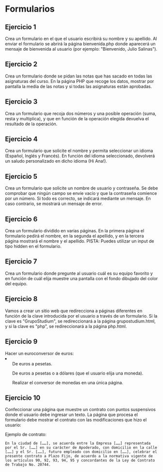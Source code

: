 <h1>Formularios</h1>
<h2>Ejercicio 1</h2>
Crea un formulario en el que el usuario escribirá su nombre y su apellido. Al enviar el formulario se abrirá la página bienvenida.php donde aparecerá un mensaje de bienvenida al usuario (por ejemplo: "Bienvenido, Julio Salinas").

<h2>Ejercicio 2</h2>
Crea un formulario donde se pidan las notas que has sacado en todas las asignaturas del curso. En la página PHP que recoge los datos, mostrar por pantalla la media de las notas y si todas las asignaturas están aprobadas.

<h2>Ejercicio 3</h2>
Crea un formulario que recoja dos números y una posible operación (suma, resta y multiplica), y que en función de la operación elegida devuelva el resultado de la operación.

<h2>Ejercicio 4</h2>
Crea un formulario que solicite el nombre y permita seleccionar un idioma (Español, Inglés y Francés). En función del idioma seleccionado, devolverá un saludo personalizado en dicho idioma (Hi Ana!).

<h2>Ejercicio 5</h2>
Crea un formulario que solicite un nombre de usuario y contraseña. Se debe comprobar que ningún campo se envíe vacío y que la contraseña comience por un número. Si todo es correcto, se indicará mediante un mensaje. En caso contrario, se mostrará un mensaje de error.

<h2>Ejercicio 6</h2>
Crea un formulario dividido en varias páginas. En la primera página el formulario pedirá el nombre, en la segunda el apellido, y en la tercera página mostrará el nombre y el apellido.
PISTA: Puedes utilizar un input de tipo hidden en el formulario.

<h2>Ejercicio 7</h2>
Crea un formulario donde pregunte al usuario cuál es su equipo favorito y en función de cuál elija muestre una pantalla con el fondo dibujado del color del equipo.

<h2>Ejercicio 8</h2>
Vamos a crear un sitio web que redirecciona a páginas diferentes en función de la clave introducida por el usuario a través de un formulario. Si la clave es "GrupoStudium", se redireccionará a la página grupostudium.html, y si la clave es "php", se redireccionará a la página php.html.

<h2>Ejercicio 9</h2>
Hacer un euroconversor de euros:
<li>
<ul>De euros a pesetas.</ul>
<ul>De euros a pesetas o a dólares (que el usuario elija una moneda).</ul>
<ul>Realizar el conversor de monedas en una única página.</ul>
</li>
<h2>Ejercicio 10</h2>
Confeccionar una página que muestre un contrato con puntos suspensivos donde el usuario debe ingresar un texto. La página que procesa el formulario debe mostrar el contrato con las modificaciones que hizo el usuario:

Ejemplo de contrato:

    En la ciudad de [……], se acuerda entre la Empresa [……] representada por el Sr. [……] en su carácter de Apoderado, con domicilio en la calle  [……] y el Sr. [……], futuro empleado con domicilio en [……], celebrar el presente contrato a Plazo Fijo, de acuerdo a la normativa vigente de  los artículos 90, 92, 93, 94, 95 y concordantes de la Ley de Contrato de Trabajo No. 20744.

